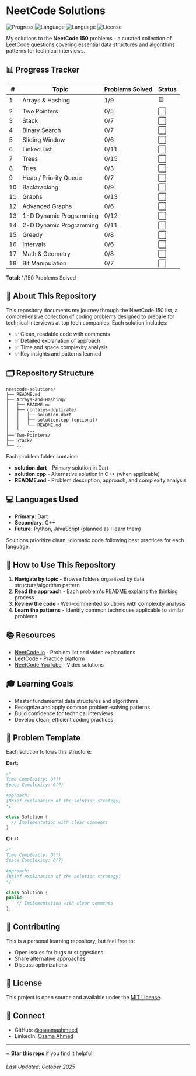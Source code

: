 # NeetCode Solutions

![Progress](https://img.shields.io/badge/Progress-1%2F150-red)
![Language](https://img.shields.io/badge/Language-Dart-0175C2)
![Language](https://img.shields.io/badge/Language-C++-00599C)
![License](https://img.shields.io/badge/License-MIT-green)

My solutions to the **NeetCode 150** problems - a curated collection of LeetCode questions covering essential data structures and algorithms patterns for technical interviews.

## 📊 Progress Tracker

| # | Topic | Problems Solved | Status |
|---|-------|----------------|--------|
| 1 | Arrays & Hashing | 1/9 | 🟨 |
| 2 | Two Pointers | 0/5 | ⬜️ |
| 3 | Stack | 0/7 | ⬜️ |
| 4 | Binary Search | 0/7 | ⬜️ |
| 5 | Sliding Window | 0/6 | ⬜️ |
| 6 | Linked List | 0/11 | ⬜️ |
| 7 | Trees | 0/15 | ⬜️ |
| 8 | Tries | 0/3 | ⬜️ |
| 9 | Heap / Priority Queue | 0/7 | ⬜️ |
| 10 | Backtracking | 0/9 | ⬜️ |
| 11 | Graphs | 0/13 | ⬜️ |
| 12 | Advanced Graphs | 0/6 | ⬜️ |
| 13 | 1-D Dynamic Programming | 0/12 | ⬜️ |
| 14 | 2-D Dynamic Programming | 0/11 | ⬜️ |
| 15 | Greedy | 0/8 | ⬜️ |
| 16 | Intervals | 0/6 | ⬜️ |
| 17 | Math & Geometry | 0/8 | ⬜️ |
| 18 | Bit Manipulation | 0/7 | ⬜️ |

**Total:** 1/150 Problems Solved

## 🎯 About This Repository

This repository documents my journey through the NeetCode 150 list, a comprehensive collection of coding problems designed to prepare for technical interviews at top tech companies. Each solution includes:

- ✅ Clean, readable code with comments
- ✅ Detailed explanation of approach
- ✅ Time and space complexity analysis
- ✅ Key insights and patterns learned

## 🗂️ Repository Structure

```
neetcode-solutions/
├── README.md
├── Arrays-and-Hashing/
│   ├── README.md
│   ├── contains-duplicate/
│   │   ├── solution.dart
│   │   ├── solution.cpp (optional)
│   │   └── README.md
│   └── ...
├── Two-Pointers/
├── Stack/
└── ...
```

Each problem folder contains:
- **solution.dart** - Primary solution in Dart
- **solution.cpp** - Alternative solution in C++ (when applicable)
- **README.md** - Problem description, approach, and complexity analysis

## 💻 Languages Used

- **Primary:** Dart
- **Secondary:** C++
- **Future:** Python, JavaScript (planned as I learn them)

Solutions prioritize clean, idiomatic code following best practices for each language.

## 🚀 How to Use This Repository

1. **Navigate by topic** - Browse folders organized by data structure/algorithm pattern
2. **Read the approach** - Each problem's README explains the thinking process
3. **Review the code** - Well-commented solutions with complexity analysis
4. **Learn the patterns** - Identify common techniques applicable to similar problems

## 📚 Resources

- [NeetCode.io](https://neetcode.io/) - Problem list and video explanations
- [LeetCode](https://leetcode.com/) - Practice platform
- [NeetCode YouTube](https://www.youtube.com/@NeetCode) - Video solutions

## 🎓 Learning Goals

- Master fundamental data structures and algorithms
- Recognize and apply common problem-solving patterns
- Build confidence for technical interviews
- Develop clean, efficient coding practices

## 📝 Problem Template

Each solution follows this structure:

**Dart:**
```dart
/*
Time Complexity: O(?)
Space Complexity: O(?)

Approach:
[Brief explanation of the solution strategy]
*/

class Solution {
  // Implementation with clear comments
}
```

**C++:**
```cpp
/*
Time Complexity: O(?)
Space Complexity: O(?)

Approach:
[Brief explanation of the solution strategy]
*/

class Solution {
public:
    // Implementation with clear comments
};
```

## 🤝 Contributing

This is a personal learning repository, but feel free to:
- Open issues for bugs or suggestions
- Share alternative approaches
- Discuss optimizations

## 📄 License

This project is open source and available under the [MIT License](LICENSE).

## 🔗 Connect

- GitHub: [@osaamaahmeed](https://github.com/osaamaahmeed)
- LinkedIn: [Osama Ahmed](www.linkedin.com/in/osaamahmeed)

---

⭐ **Star this repo** if you find it helpful!

*Last Updated: October 2025*
